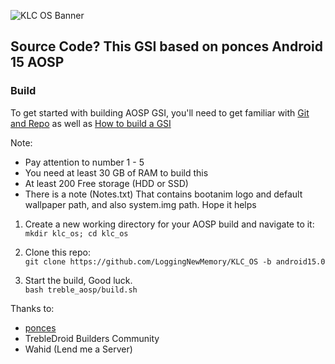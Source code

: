 ![KLC OS Banner](https://github.com/user-attachments/assets/eabf88ec-474a-4e63-99cf-20daafc52f77)

## Source Code? This GSI based on ponces Android 15 AOSP

### Build

To get started with building AOSP GSI, you'll need to get familiar with [Git and Repo](https://source.android.com/docs/setup/reference/repo) as well as [How to build a GSI](https://github.com/phhusson/treble_experimentations/wiki/How-to-build-a-GSI%3F)

Note: 
- Pay attention to number 1 - 5
- You need at least 30 GB of RAM to build this
- At least 200 Free storage (HDD or SSD)
- There is a note (Notes.txt) That contains bootanim logo and default wallpaper path, and also system.img path. Hope it helps

1. Create a new working directory for your AOSP build and navigate to it: <br />
`mkdir klc_os; cd klc_os`

2. Clone this repo: <br />
`git clone https://github.com/LoggingNewMemory/KLC_OS -b android15.0`

3. Start the build, Good luck. <br /> 
`bash treble_aosp/build.sh`

Thanks to:
- [ponces](https://github.com/ponces)
- TrebleDroid Builders Community
- Wahid (Lend me a Server)
